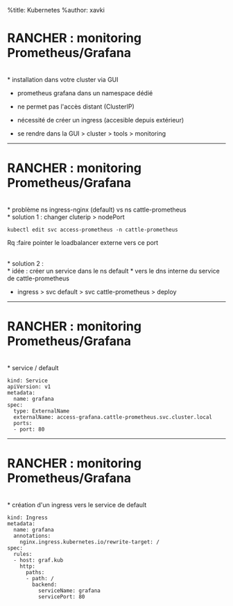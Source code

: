 %title: Kubernetes 
%author: xavki


# RANCHER : monitoring Prometheus/Grafana


<br>
* installation dans votre cluster via GUI

* prometheus grafana dans un namespace dédié

* ne permet pas l'accès distant (ClusterIP)

* nécessité de créer un ingress (accesible depuis extérieur)

* se rendre dans la GUI > cluster > tools > monitoring 

--------------------------------------------------------


# RANCHER : monitoring Prometheus/Grafana


<br>
* problème ns ingress-nginx (default) vs ns cattle-prometheus

<br>
* solution 1 : changer cluterip > nodePort
	
```
kubectl edit svc access-prometheus -n cattle-prometheus
```

Rq :faire pointer le loadbalancer externe vers ce port

<br>
* solution 2 :

<br>
* idée : créer un service dans le ns default
		* vers le dns interne du service de cattle-prometheus

* ingress > svc default > svc cattle-prometheus > deploy


---------------------------------------------------------------

# RANCHER : monitoring Prometheus/Grafana


<br>
* service / default

```
kind: Service
apiVersion: v1
metadata:
  name: grafana
spec:
  type: ExternalName
  externalName: access-grafana.cattle-prometheus.svc.cluster.local
  ports:
  - port: 80
```

------------------------------------------------------------------------------


# RANCHER : monitoring Prometheus/Grafana


<br>
* création d'un ingress vers le service de default

```
kind: Ingress
metadata:
  name: grafana
  annotations:
    nginx.ingress.kubernetes.io/rewrite-target: /
spec:
  rules:
  - host: graf.kub
    http:
      paths:
      - path: /
        backend:
          serviceName: grafana
          servicePort: 80
```
